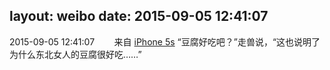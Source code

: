 layout: weibo
date: 2015-09-05 12:41:07
---
<meta name="referrer" content="no-referrer" />

2015-09-05 12:41:07  &nbsp;&nbsp;&nbsp;&nbsp;&nbsp;&nbsp; 来自 <a href="sinaweibo://customweibosource" rel="nofollow">iPhone 5s</a>
“豆腐好吃吧？”走兽说，“这也说明了为什么东北女人的豆腐很好吃……” ​​​

